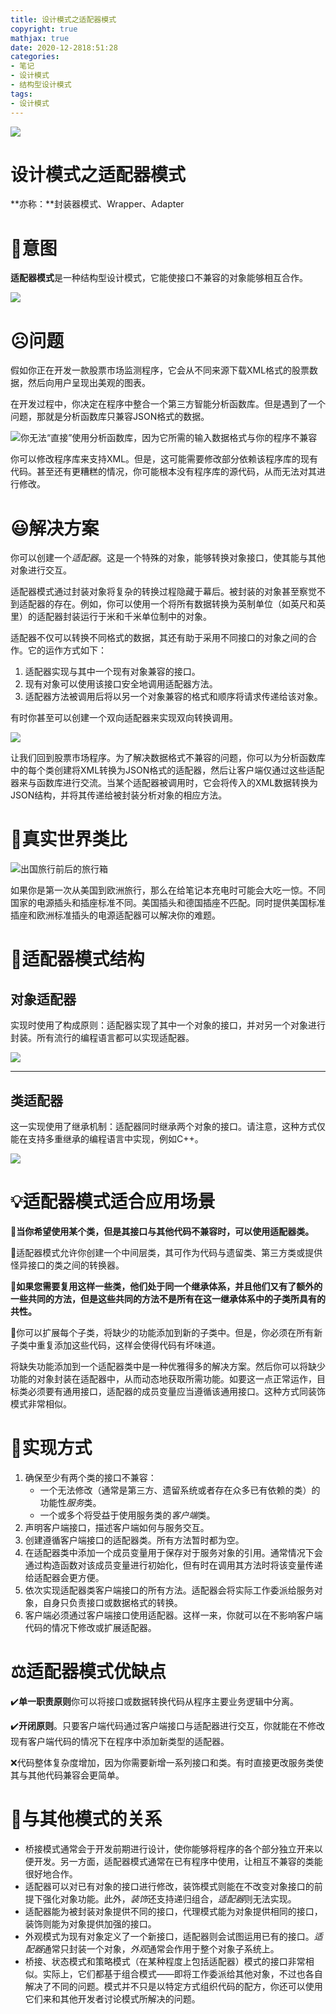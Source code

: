 ```yaml
---
title: 设计模式之适配器模式
copyright: true
mathjax: true
date: 2020-12-2818:51:28
categories:
- 笔记
- 设计模式
- 结构型设计模式
tags:
- 设计模式
---
```


![](https://gitee.com/junpzx/blog-img/raw/master//img/20201228185931.png)



<!--less-->



# 设计模式之适配器模式

**亦称：**封装器模式、Wrapper、Adapter

# 💬意图

**适配器模式**是一种结构型设计模式，它能使接口不兼容的对象能够相互合作。

![](https://gitee.com/junpzx/blog-img/raw/master//img/20201228185931.png)



# ☹️问题

假如你正在开发一款股票市场监测程序，它会从不同来源下载XML格式的股票数据，然后向用户呈现出美观的图表。

在开发过程中，你决定在程序中整合一个第三方智能分析函数库。但是遇到了一个问题，那就是分析函数库只兼容JSON格式的数据。

![你无法“直接”使用分析函数库，因为它所需的输入数据格式与你的程序不兼容](https://gitee.com/junpzx/blog-img/raw/master//img/20201228190101.png)

你可以修改程序库来支持XML。但是，这可能需要修改部分依赖该程序库的现有代码。甚至还有更糟糕的情况，你可能根本没有程序库的源代码，从而无法对其进行修改。



# 😃解决方案

你可以创建一个*适配器*。这是一个特殊的对象，能够转换对象接口，使其能与其他对象进行交互。

适配器模式通过封装对象将复杂的转换过程隐藏于幕后。被封装的对象甚至察觉不到适配器的存在。例如，你可以使用一个将所有数据转换为英制单位（如英尺和英里）的适配器封装运行于米和千米单位制中的对象。

适配器不仅可以转换不同格式的数据，其还有助于采用不同接口的对象之间的合作。它的运作方式如下：

1. 适配器实现与其中一个现有对象兼容的接口。
2. 现有对象可以使用该接口安全地调用适配器方法。
3. 适配器方法被调用后将以另一个对象兼容的格式和顺序将请求传递给该对象。

有时你甚至可以创建一个双向适配器来实现双向转换调用。

![](https://gitee.com/junpzx/blog-img/raw/master//img/20201228190140.png)

让我们回到股票市场程序。为了解决数据格式不兼容的问题，你可以为分析函数库中的每个类创建将XML转换为JSON格式的适配器，然后让客户端仅通过这些适配器来与函数库进行交流。当某个适配器被调用时，它会将传入的XML数据转换为JSON结构，并将其传递给被封装分析对象的相应方法。



# 📰真实世界类比

![出国旅行前后的旅行箱](https://gitee.com/junpzx/blog-img/raw/master//img/20201228190222.png)

如果你是第一次从美国到欧洲旅行，那么在给笔记本充电时可能会大吃一惊。不同国家的电源插头和插座标准不同。美国插头和德国插座不匹配。同时提供美国标准插座和欧洲标准插头的电源适配器可以解决你的难题。



# 🤔适配器模式结构

## 对象适配器

实现时使用了构成原则：适配器实现了其中一个对象的接口，并对另一个对象进行封装。所有流行的编程语言都可以实现适配器。

![](https://gitee.com/junpzx/blog-img/raw/master//img/20201228190330.png)

------

## 类适配器

这一实现使用了继承机制：适配器同时继承两个对象的接口。请注意，这种方式仅能在支持多重继承的编程语言中实现，例如C++。

![](https://gitee.com/junpzx/blog-img/raw/master//img/20201228190501.png)



# 💡适配器模式适合应用场景

🧨**当你希望使用某个类，但是其接口与其他代码不兼容时，可以使用适配器类。**



🏮适配器模式允许你创建一个中间层类，其可作为代码与遗留类、第三方类或提供怪异接口的类之间的转换器。



🧨**如果您需要复用这样一些类，他们处于同一个继承体系，并且他们又有了额外的一些共同的方法，但是这些共同的方法不是所有在这一继承体系中的子类所具有的共性。**



🏮你可以扩展每个子类，将缺少的功能添加到新的子类中。但是，你必须在所有新子类中重复添加这些代码，这样会使得代码有坏味道。

将缺失功能添加到一个适配器类中是一种优雅得多的解决方案。然后你可以将缺少功能的对象封装在适配器中，从而动态地获取所需功能。如要这一点正常运作，目标类必须要有通用接口，适配器的成员变量应当遵循该通用接口。这种方式同装饰模式非常相似。



# 📔实现方式

1. 确保至少有两个类的接口不兼容：
    - 一个无法修改（通常是第三方、遗留系统或者存在众多已有依赖的类）的功能性*服务*类。
    - 一个或多个将受益于使用服务类的*客户端*类。
2. 声明客户端接口，描述客户端如何与服务交互。
3. 创建遵循客户端接口的适配器类。所有方法暂时都为空。
4. 在适配器类中添加一个成员变量用于保存对于服务对象的引用。通常情况下会通过构造函数对该成员变量进行初始化，但有时在调用其方法时将该变量传递给适配器会更方便。
5. 依次实现适配器类客户端接口的所有方法。适配器会将实际工作委派给服务对象，自身只负责接口或数据格式的转换。
6. 客户端必须通过客户端接口使用适配器。这样一来，你就可以在不影响客户端代码的情况下修改或扩展适配器。



# ⚖️适配器模式优缺点

✔️**单一职责原则**你可以将接口或数据转换代码从程序主要业务逻辑中分离。

✔️**开闭原则**。只要客户端代码通过客户端接口与适配器进行交互，你就能在不修改现有客户端代码的情况下在程序中添加新类型的适配器。

❌代码整体复杂度增加，因为你需要新增一系列接口和类。有时直接更改服务类使其与其他代码兼容会更简单。



# 🔱与其他模式的关系

- 桥接模式通常会于开发前期进行设计，使你能够将程序的各个部分独立开来以便开发。另一方面，适配器模式通常在已有程序中使用，让相互不兼容的类能很好地合作。
- 适配器可以对已有对象的接口进行修改，装饰模式则能在不改变对象接口的前提下强化对象功能。此外，*装饰*还支持递归组合，*适配器*则无法实现。
- 适配器能为被封装对象提供不同的接口，代理模式能为对象提供相同的接口，装饰则能为对象提供加强的接口。
- 外观模式为现有对象定义了一个新接口，适配器则会试图运用已有的接口。*适配器*通常只封装一个对象，*外观*通常会作用于整个对象子系统上。
- 桥接、状态模式和策略模式（在某种程度上包括适配器）模式的接口非常相似。实际上，它们都基于组合模式——即将工作委派给其他对象，不过也各自解决了不同的问题。模式并不只是以特定方式组织代码的配方，你还可以使用它们来和其他开发者讨论模式所解决的问题。